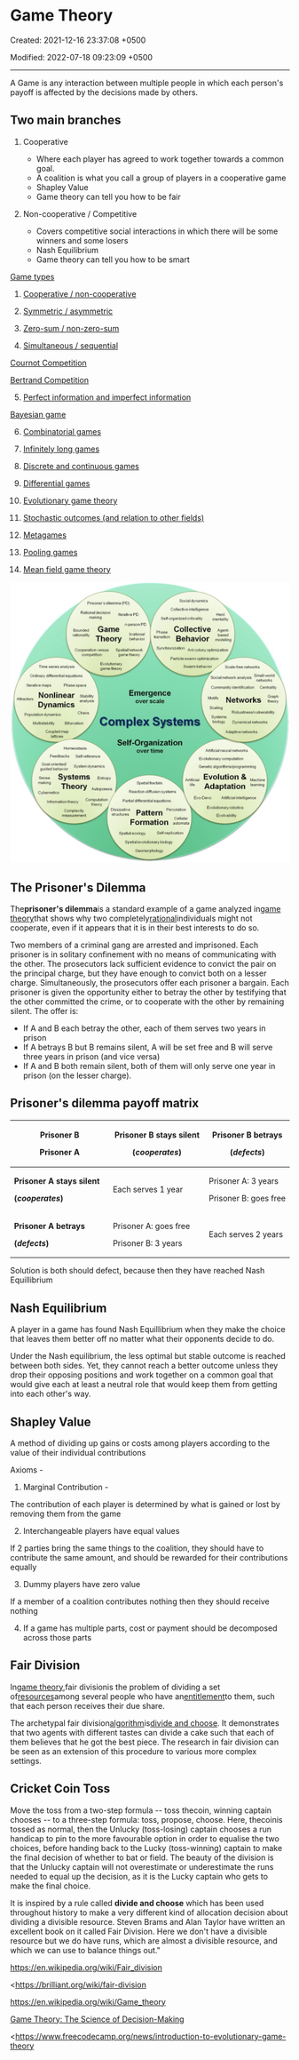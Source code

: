 # Game Theory

Created: 2021-12-16 23:37:08 +0500

Modified: 2022-07-18 09:23:09 +0500

---

A Game is any interaction between multiple people in which each person's payoff is affected by the decisions made by others.

## Two main branches

1.  Cooperative
    -   Where each player has agreed to work together towards a common goal.
    -   A coalition is what you call a group of players in a cooperative game
    -   Shapley Value
    -   Game theory can tell you how to be fair

2.  Non-cooperative / Competitive
    -   Covers competitive social interactions in which there will be some winners and some losers
    -   Nash Equilibrium
    -   Game theory can tell you how to be smart

[Game types](https://en.wikipedia.org/wiki/Game_theory#Game_types)

1.  [Cooperative / non-cooperative](https://en.wikipedia.org/wiki/Game_theory#Cooperative_/_non-cooperative)

2.  [Symmetric / asymmetric](https://en.wikipedia.org/wiki/Game_theory#Symmetric_/_asymmetric)

3.  [Zero-sum / non-zero-sum](https://en.wikipedia.org/wiki/Game_theory#Zero-sum_/_non-zero-sum)

4.  [Simultaneous / sequential](https://en.wikipedia.org/wiki/Game_theory#Simultaneous_/_sequential)

[Cournot Competition](https://en.wikipedia.org/wiki/Game_theory#Cournot_Competition)

[Bertrand Competition](https://en.wikipedia.org/wiki/Game_theory#Bertrand_Competition)

5.  [Perfect information and imperfect information](https://en.wikipedia.org/wiki/Game_theory#Perfect_information_and_imperfect_information)

[Bayesian game](https://en.wikipedia.org/wiki/Game_theory#Bayesian_game)

6.  [Combinatorial games](https://en.wikipedia.org/wiki/Game_theory#Combinatorial_games)

7.  [Infinitely long games](https://en.wikipedia.org/wiki/Game_theory#Infinitely_long_games)

8.  [Discrete and continuous games](https://en.wikipedia.org/wiki/Game_theory#Discrete_and_continuous_games)

9.  [Differential games](https://en.wikipedia.org/wiki/Game_theory#Differential_games)

10. [Evolutionary game theory](https://en.wikipedia.org/wiki/Game_theory#Evolutionary_game_theory)

11. [Stochastic outcomes (and relation to other fields)](https://en.wikipedia.org/wiki/Game_theory#Stochastic_outcomes_(and_relation_to_other_fields))

12. [Metagames](https://en.wikipedia.org/wiki/Game_theory#Metagames)

13. [Pooling games](https://en.wikipedia.org/wiki/Game_theory#Pooling_games)

14. [Mean field game theory](https://en.wikipedia.org/wiki/Game_theory#Mean_field_game_theory)

![image](media/Game-Theory-image1.jpg)

## The Prisoner's Dilemma

The**prisoner's dilemma**is a standard example of a game analyzed in[game theory](https://en.wikipedia.org/wiki/Game_theory)that shows why two completely[rational](https://en.wikipedia.org/wiki/Rationality#Economics)individuals might not cooperate, even if it appears that it is in their best interests to do so.

Two members of a criminal gang are arrested and imprisoned. Each prisoner is in solitary confinement with no means of communicating with the other. The prosecutors lack sufficient evidence to convict the pair on the principal charge, but they have enough to convict both on a lesser charge. Simultaneously, the prosecutors offer each prisoner a bargain. Each prisoner is given the opportunity either to betray the other by testifying that the other committed the crime, or to cooperate with the other by remaining silent. The offer is:
-   If A and B each betray the other, each of them serves two years in prison
-   If A betrays B but B remains silent, A will be set free and B will serve three years in prison (and vice versa)
-   If A and B both remain silent, both of them will only serve one year in prison (on the lesser charge).



## Prisoner's dilemma payoff matrix

<table>
<colgroup>
<col style="width: 35%" />
<col style="width: 34%" />
<col style="width: 30%" />
</colgroup>
<thead>
<tr class="header">
<th><p><strong>Prisoner B</strong></p>
<p><strong>Prisoner A</strong></p></th>
<th><p><strong>Prisoner B stays silent</strong></p>
<p><strong>(<em>cooperates</em>)</strong></p></th>
<th><p><strong>Prisoner B betrays</strong></p>
<p><strong>(<em>defects</em>)</strong></p></th>
</tr>
</thead>
<tbody>
<tr class="odd">
<td><p><strong>Prisoner A stays silent</strong></p>
<p><strong>(<em>cooperates</em>)</strong></p></td>
<td>Each serves 1 year</td>
<td><p>Prisoner A: 3 years</p>
<p>Prisoner B: goes free</p></td>
</tr>
<tr class="even">
<td><p><strong>Prisoner A betrays</strong></p>
<p><strong>(<em>defects</em>)</strong></p></td>
<td><p>Prisoner A: goes free</p>
<p>Prisoner B: 3 years</p></td>
<td>Each serves 2 years</td>
</tr>
</tbody>
</table>

Solution is both should defect, because then they have reached Nash Equillibrium

## Nash Equilibrium

A player in a game has found Nash Equillibrium when they make the choice that leaves them better off no matter what their opponents decide to do.

Under the Nash equilibrium, the less optimal but stable outcome is reached between both sides. Yet, they cannot reach a better outcome unless they drop their opposing positions and work together on a common goal that would give each at least a neutral role that would keep them from getting into each other's way.

## Shapley Value

A method of dividing up gains or costs among players according to the value of their individual contributions

Axioms -

1.  Marginal Contribution -

The contribution of each player is determined by what is gained or lost by removing them from the game

2.  Interchangeable players have equal values

If 2 parties bring the same things to the coalition, they should have to contribute the same amount, and should be rewarded for their contributions equally

3.  Dummy players have zero value

If a member of a coalition contributes nothing then they should receive nothing

4.  If a game has multiple parts, cost or payment should be decomposed across those parts

## Fair Division

In[game theory](https://en.wikipedia.org/wiki/Game_theory),fair divisionis the problem of dividing a set of[resources](https://en.wikipedia.org/wiki/Resources)among several people who have an[entitlement](https://en.wikipedia.org/wiki/Entitlement)to them, such that each person receives their due share.

The archetypal fair division[algorithm](https://en.wikipedia.org/wiki/Algorithm)is[divide and choose](https://en.wikipedia.org/wiki/Divide_and_choose). It demonstrates that two agents with different tastes can divide a cake such that each of them believes that he got the best piece. The research in fair division can be seen as an extension of this procedure to various more complex settings.

## Cricket Coin Toss

Move the toss from a two-step formula -- toss thecoin, winning captain chooses -- to a three-step formula: toss, propose, choose. Here, thecoinis tossed as normal, then the Unlucky (toss-losing) captain chooses a run handicap to pin to the more favourable option in order to equalise the two choices, before handing back to the Lucky (toss-winning) captain to make the final decision of whether to bat or field. The beauty of the division is that the Unlucky captain will not overestimate or underestimate the runs needed to equal up the decision, as it is the Lucky captain who gets to make the final choice.

It is inspired by a rule called **divide and choose** which has been used throughout history to make a very different kind of allocation decision about dividing a divisible resource. Steven Brams and Alan Taylor have written an excellent book on it called Fair Division. Here we don't have a divisible resource but we do have runs, which are almost a divisible resource, and which we can use to balance things out."

<https://en.wikipedia.org/wiki/Fair_division>

<https://brilliant.org/wiki/fair-division

<https://en.wikipedia.org/wiki/Game_theory>

[Game Theory: The Science of Decision-Making](https://www.youtube.com/watch?v=MHS-htjGgSY)

<https://www.freecodecamp.org/news/introduction-to-evolutionary-game-theory
